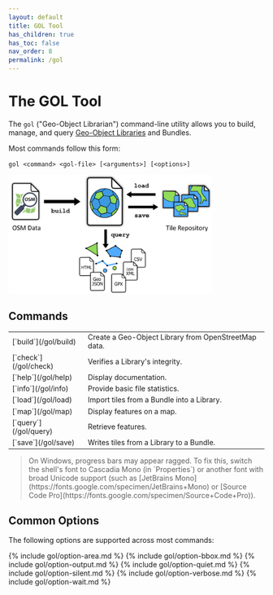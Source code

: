 ```yaml
---
layout: default
title: GOL Tool
has_children: true
has_toc: false
nav_order: 8
permalink: /gol
---
```


# The GOL Tool

The `gol` ("Geo-Object Librarian") command-line utility allows you to build, manage, and query [Geo-Object Libraries](/libraries) and Bundles.

Most commands follow this form:

    gol <command> <gol-file> [<arguments>] [<options>]

<img class="figure" src="/img/gol-diagram2.png" width=400>

## Commands

<table>
<tr>
<td markdown="1">
[`build`](/gol/build)
</td>
<td markdown="1">
Create a Geo-Object Library from OpenStreetMap data.
</td>
</tr>

<tr>
<td markdown="1">
[`check`](/gol/check)
</td>
<td markdown="1">
Verifies a Library's integrity.
</td>
</tr>

<!--
<tr>
<td markdown="1">
[`copy`](/gol/copy)
</td>
<td markdown="1">
Copy tiles between Libraries or Bundles.
</td>
</tr>
-->

<tr>
<td markdown="1">
[`help`](/gol/help)
</td>
<td markdown="1">
Display documentation.
</td>
</tr>

<tr>
<td markdown="1">
[`info`](/gol/info)
</td>
<td markdown="1">
Provide basic file statistics.
</td>
</tr>

<tr>
<td markdown="1">
[`load`](/gol/load)
</td>
<td markdown="1">
Import tiles from a Bundle into a Library.
</td>
</tr>

<tr>
<td markdown="1">
[`map`](/gol/map)
</td>
<td markdown="1">
Display features on a map.
</td>
</tr>

<tr>
<td markdown="1">
[`query`](/gol/query)
</td>
<td markdown="1">
Retrieve features.
</td>
</tr>

<!--
<tr>
<td markdown="1">
[`remove`](/gol/remove) ~~0.2~~
</td>
<td markdown="1">
Removes tiles in a specific area.
</td>
</tr>

<tr>
<td markdown="1">
[`retain`](/gol/retain) ~~0.2~~
</td>
<td markdown="1">
Removes tiles *outside* a specific area.
</td>
</tr>
-->

<tr>
<td markdown="1">
[`save`](/gol/save)
</td>
<td markdown="1">
Writes tiles from a Library to a Bundle.
</td>
</tr>

<!--
<tr>
<td markdown="1">
[`update`](/gol/update) ~~0.3~~
</td>
<td markdown="1">
Updates the library.
</td>
</tr>
-->

</table>

<blockquote class="note" markdown="1">
On Windows, progress bars may appear ragged. To fix this, switch the shell's font to Cascadia Mono (in `Properties`) or another font with broad Unicode support (such as [JetBrains Mono](https://fonts.google.com/specimen/JetBrains+Mono) or [Source Code Pro](https://fonts.google.com/specimen/Source+Code+Pro)).
</blockquote>


## Common Options

The following options are supported across most commands:

{% include gol/option-area.md %}
{% include gol/option-bbox.md %}
{% include gol/option-output.md %}
{% include gol/option-quiet.md %}
{% include gol/option-silent.md %}
{% include gol/option-verbose.md %}
{% include gol/option-wait.md %}

